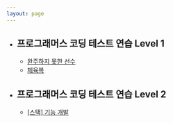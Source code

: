 ```yaml
---
layout: page
---
```


<div class="container">
   <ul class="accordion">
      <li class="item">
         <h2 class="accordionTitle">프로그래머스 코딩 테스트 연습 Level 1 <span class="accIcon"></span></h2>
         <ul>
             <li><a href="../python/coding-test/programmers/hash/2020/05/15/Programmers-Coding-Test-Level1-49-1.html">완주하지 못한 선수</a></li>
             <li><a href="../python/coding-test/programmers/greedy-algorithm/2020/05/21/Programmers-Coding-Test-Level1-49-2.html">체육복</a></li>
         </ul>
      </li>
      <li class="item">
         <h2 class="accordionTitle">프로그래머스 코딩 테스트 연습 Level 2 <span class="accIcon"></span></h2>
         <ul>
             <li><a href="../python/coding-test/programmers/2020/06/24/Programmers-Coding-Test-Level2-64-1.md.html">[스택] 기능 개발</a></li>
         </ul>
      </li>
   </ul>
</div>

